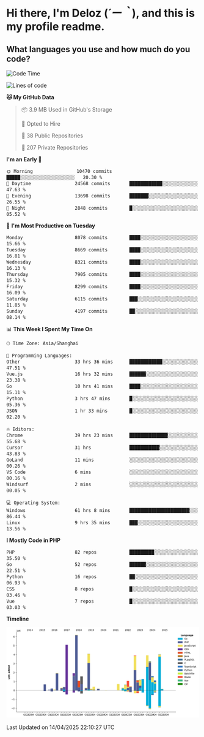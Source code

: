 # **Hi there, I'm Deloz (*´ー｀*), and this is my profile readme.**

## **What languages you use and how much do you code?**

<!--START_SECTION:waka-->
![Code Time](http://img.shields.io/badge/Code%20Time-6%2C144%20hrs%206%20mins-blue)

![Lines of code](https://img.shields.io/badge/From%20Hello%20World%20I%27ve%20Written-48.9%20million%20lines%20of%20code-blue)

**🐱 My GitHub Data** 

> 📦 3.9 MB Used in GitHub's Storage 
 > 
> 💼 Opted to Hire
 > 
> 📜 38 Public Repositories 
 > 
> 🔑 207 Private Repositories 
 > 
**I'm an Early 🐤** 

```text
🌞 Morning                10470 commits       █████░░░░░░░░░░░░░░░░░░░░   20.30 % 
🌆 Daytime                24568 commits       ████████████░░░░░░░░░░░░░   47.63 % 
🌃 Evening                13698 commits       ███████░░░░░░░░░░░░░░░░░░   26.55 % 
🌙 Night                  2848 commits        █░░░░░░░░░░░░░░░░░░░░░░░░   05.52 % 
```
📅 **I'm Most Productive on Tuesday** 

```text
Monday                   8078 commits        ████░░░░░░░░░░░░░░░░░░░░░   15.66 % 
Tuesday                  8669 commits        ████░░░░░░░░░░░░░░░░░░░░░   16.81 % 
Wednesday                8321 commits        ████░░░░░░░░░░░░░░░░░░░░░   16.13 % 
Thursday                 7905 commits        ████░░░░░░░░░░░░░░░░░░░░░   15.32 % 
Friday                   8299 commits        ████░░░░░░░░░░░░░░░░░░░░░   16.09 % 
Saturday                 6115 commits        ███░░░░░░░░░░░░░░░░░░░░░░   11.85 % 
Sunday                   4197 commits        ██░░░░░░░░░░░░░░░░░░░░░░░   08.14 % 
```


📊 **This Week I Spent My Time On** 

```text
🕑︎ Time Zone: Asia/Shanghai

💬 Programming Languages: 
Other                    33 hrs 36 mins      ████████████░░░░░░░░░░░░░   47.51 % 
Vue.js                   16 hrs 32 mins      ██████░░░░░░░░░░░░░░░░░░░   23.38 % 
Go                       10 hrs 41 mins      ████░░░░░░░░░░░░░░░░░░░░░   15.11 % 
Python                   3 hrs 47 mins       █░░░░░░░░░░░░░░░░░░░░░░░░   05.36 % 
JSON                     1 hr 33 mins        █░░░░░░░░░░░░░░░░░░░░░░░░   02.20 % 

🔥 Editors: 
Chrome                   39 hrs 23 mins      ██████████████░░░░░░░░░░░   55.68 % 
Cursor                   31 hrs              ███████████░░░░░░░░░░░░░░   43.83 % 
GoLand                   11 mins             ░░░░░░░░░░░░░░░░░░░░░░░░░   00.26 % 
VS Code                  6 mins              ░░░░░░░░░░░░░░░░░░░░░░░░░   00.16 % 
Windsurf                 2 mins              ░░░░░░░░░░░░░░░░░░░░░░░░░   00.05 % 

💻 Operating System: 
Windows                  61 hrs 8 mins       ██████████████████████░░░   86.44 % 
Linux                    9 hrs 35 mins       ███░░░░░░░░░░░░░░░░░░░░░░   13.56 % 
```

**I Mostly Code in PHP** 

```text
PHP                      82 repos            █████████░░░░░░░░░░░░░░░░   35.50 % 
Go                       52 repos            ██████░░░░░░░░░░░░░░░░░░░   22.51 % 
Python                   16 repos            ██░░░░░░░░░░░░░░░░░░░░░░░   06.93 % 
CSS                      8 repos             █░░░░░░░░░░░░░░░░░░░░░░░░   03.46 % 
Vue                      7 repos             █░░░░░░░░░░░░░░░░░░░░░░░░   03.03 % 
```



**Timeline**

![Lines of Code chart](https://raw.githubusercontent.com/deloz/deloz/main/assets/bar_graph.png)


 Last Updated on 14/04/2025 22:10:27 UTC
<!--END_SECTION:waka-->
